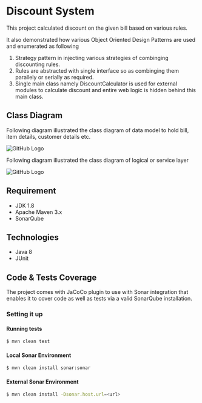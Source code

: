 # Discount System

This project calculated discount on the given bill based on various rules. 

It also demonstrated how various Object Oriented Design Patterns are used and enumerated as following
  1) Strategy pattern in injecting various strategies of combinging discounting rules.
  2) Rules are abstracted with single interface so as combinging them parallely or serially as required.
  3) Single main class namely DiscountCalculator is used for external modules to calculate discount and entire web logic is hidden      behind this main class.

## Class Diagram
Following diagram illustrated the class diagram of data model to hold bill, item details, customer details etc.

![GitHub Logo](/class-diagram-2.png)


Following diagram illustrated the class diagram of logical or service layer

![GitHub Logo](/class-diagram-1.png)


## Requirement
  - JDK 1.8
  - Apache Maven 3.x
  - SonarQube

## Technologies
- Java 8
- JUnit

## Code & Tests Coverage
The project comes with JaCoCo plugin to use with Sonar integration that enables it to cover code as well as tests via a valid SonarQube installation. 

### Setting it up

#### Running tests
```sh
$ mvn clean test
```
#### Local Sonar Environment
```sh
$ mvn clean install sonar:sonar
```
#### External Sonar Environment
```sh
$ mvn clean install -Dsonar.host.url=<url>
```

